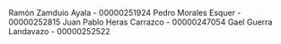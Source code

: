 Ramón Zamduio Ayala - 00000251924
Pedro Morales Esquer - 00000252815
Juan Pablo Heras Carrazco - 00000247054
Gael Guerra Landavazo - 00000252522

